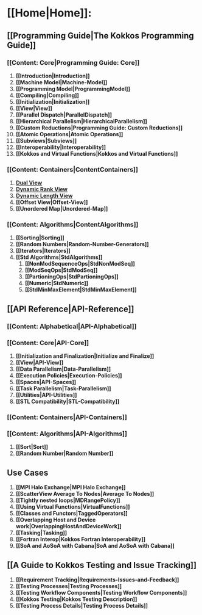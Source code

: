 # **[[Home|Home]]:**
## **[[Programming Guide|The Kokkos Programming Guide]]**
### **[[Content: Core|Programming Guide: Core]]**
1. **[[Introduction|Introduction]]**
2. **[[Machine Model|Machine-Model]]**
3. **[[Programming Model|ProgrammingModel]]**
4. **[[Compiling|Compiling]]**
5. **[[Initialization|Initialization]]**
6. **[[View|View]]**
7. **[[Parallel Dispatch|ParallelDispatch]]**
8. **[[Hierarchical Parallelism|HierarchicalParallelism]]**
9. **[[Custom Reductions|Programming Guide: Custom Reductions]]**
10. **[[Atomic Operations|Atomic Operations]]**
11. **[[Subviews|Subviews]]**
12. **[[Interoperability|Interoperability]]**
13. **[[Kokkos and Virtual Functions|Kokkos and Virtual Functions]]**
### **[[Content: Containers|ContentContainers]]**
1. **[Dual View](Kokkos%3A%3ADualView)**
2. **[Dynamic Rank View](Kokkos%3A%3ADynRankView)**
3. **[Dynamic Length View](Kokkos%3A%3ADynamicView)**
4. **[[Offset View|Offset-View]]**
5. **[[Unordered Map|Unordered-Map]]**
### **[[Content: Algorithms|ContentAlgorithms]]**
1. **[[Sorting|Sorting]]**
2. **[[Random Numbers|Random-Number-Generators]]**
3. **[[Iterators|Iterators]]**
4. **[[Std Algorithms|StdAlgorithms]]**
   1. **[[NonModSequenceOps|StdNonModSeq]]**
   2. **[[ModSeqOps|StdModSeq]]**
   3. **[[PartioningOps|StdPartioningOps]]**
   4. **[[Numeric|StdNumeric]]**
   5. **[[StdMinMaxElement|StdMinMaxElement]]**

## **[[API Reference|API-Reference]]**
### **[[Content: Alphabetical|API-Alphabetical]]**
### **[[Content: Core|API-Core]]**
1. **[[Initialization and Finalization|Initialize and Finalize]]**
2. **[[View|API-View]]**
3. **[[Data Parallelism|Data-Parallelism]]**
4. **[[Execution Policies|Execution-Policies]]**
5. **[[Spaces|API-Spaces]]**
6. **[[Task Parallelism|Task-Parallelism]]**
7. **[[Utilities|API-Utilities]]**
8. **[[STL Compatibility|STL-Compatibility]]**
### **[[Content: Containers|API-Containers]]**
### **[[Content: Algorithms|API-Algorithms]]**
1. **[[Sort|Sort]]**
2. **[[Random Number|Random Number]]**


## **Use Cases**
1. **[[MPI Halo Exchange|MPI Halo Exchange]]**
2. **[[ScatterView Average To Nodes|Average To Nodes]]**
3. **[[Tightly nested loops|MDRangePolicy]]**
4. **[[Using Virtual Functions|VirtualFunctions]]**
5. **[[Classes and Functors|TaggedOperators]]**
6. **[[Overlapping Host and Device work|OverlappingHostAndDeviceWork]]**
7. **[[Tasking|Tasking]]**
8. **[[Fortran Interop|Kokkos Fortran Interoperability]]**
9. **[[SoA and AoSoA with Cabana|SoA and AoSoA with Cabana]]**

## **[[A Guide to Kokkos Testing and Issue Tracking]]**
1. **[[Requirement Tracking|Requirements-Issues-and-Feedback]]**
2. **[[Testing Processes|Testing Processes]]**
3. **[[Testing Workflow Components|Testing Workflow Components]]**
4. **[[Kokkos Testing|Kokkos Testing Description]]**
5. **[[Testing Process Details|Testing Process Details]]**
